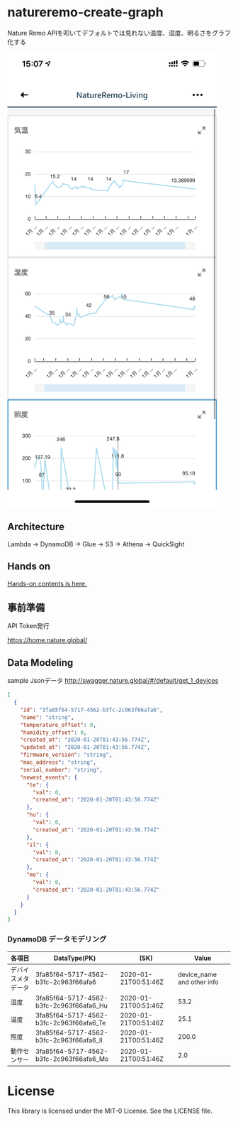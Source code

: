 # natureremo-create-graph

Nature Remo APIを叩いてデフォルトでは見れない温度、湿度、明るさをグラフ化する

![NatureremoGraph](./NatureRemoGraph.png)

## Architecture
Lambda -> DynamoDB -> Glue -> S3 -> Athena -> QuickSight

## Hands on

[Hands-on contents is here.](./handson/summary.md) 

## 事前準備

API Token発行

https://home.nature.global/

## Data Modeling

sample Jsonデータ
http://swagger.nature.global/#/default/get_1_devices

```Json
[
  {
    "id": "3fa85f64-5717-4562-b3fc-2c963f66afa6",
    "name": "string",
    "temperature_offset": 0,
    "humidity_offset": 0,
    "created_at": "2020-01-20T01:43:56.774Z",
    "updated_at": "2020-01-20T01:43:56.774Z",
    "firmware_version": "string",
    "mac_address": "string",
    "serial_number": "string",
    "newest_events": {
      "te": {
        "val": 0,
        "created_at": "2020-01-20T01:43:56.774Z"
      },
      "hu": {
        "val": 0,
        "created_at": "2020-01-20T01:43:56.774Z"
      },
      "il": {
        "val": 0,
        "created_at": "2020-01-20T01:43:56.774Z"
      },
      "mo": {
        "val": 0,
        "created_at": "2020-01-20T01:43:56.774Z"
      }
    }
  }
]
```

### DynamoDB データモデリング

|各項目|DataType(PK)|(SK)|Value|
|---|---|---|---|
|デバイスメタデータ|3fa85f64-5717-4562-b3fc-2c963f66afa6|2020-01-21T00:51:46Z|device_name and other info|
|湿度|3fa85f64-5717-4562-b3fc-2c963f66afa6_Hu|2020-01-21T00:51:46Z|53.2|
|温度|3fa85f64-5717-4562-b3fc-2c963f66afa6_Te|2020-01-21T00:51:46Z|25.1|
|照度|3fa85f64-5717-4562-b3fc-2c963f66afa6_Il|2020-01-21T00:51:46Z|200.0|
|動作センサー|3fa85f64-5717-4562-b3fc-2c963f66afa6_Mo|2020-01-21T00:51:46Z|2.0|



# License
This library is licensed under the MIT-0 License. See the LICENSE file.


